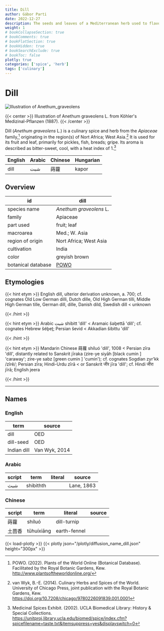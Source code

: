 ```yaml
---
title: Dill
author: Gábor Parti
date: 2022-12-27
description: The seeds and leaves of a Mediterranean herb used to flavour food in European cuisine.
weight: 1
# bookCollapseSection: true
# bookComments: true
# bookFlatSection: true
# bookHidden: true
# bookSearchExclude: true
# bookToc: false
plotly: true
categories: ['spice', 'herb']
tags: ['culinary']
---
```


# Dill

![Illustration of Anethum_graveolens](/images/kohler/dill.png)

{{< center >}}
Illustration of Anethum graveolens L. from Köhler's Medizinal-Pflanzen (1887).
{{< /center >}}

Dill (*Anethum graveolens* L.) is a culinary spice and herb from the *Apiaceae* family,[^powo] originating in the region(s) of Nort Africa; West Asia.[^van_wyk_culinary_2014] It is used for its fruit and leaf, primarily for pickles, fish, breads; gripe. Its aroma is described as bitter-sweet, cool, with a heat index of 1.[^ucla_medicinal_2002]

|English|Arabic|Chinese|Hungarian|
|-------|------|-------|---------|
|  dill |  شبت |   蒔蘿  |  kapor  |

## Overview

|        id        |                        dill                       |
|------------------|---------------------------------------------------|
|   species name   |              *Anethum graveolens* L.              |
|      family      |                      Apiaceae                     |
|     part used    |                    fruit; leaf                    |
|     macroarea    |                   Med.; W. Asia                   |
| region of origin |               Nort Africa; West Asia              |
|    cultivation   |                       India                       |
|       color      |                   greyish brown                   |
|botanical database|[POWO](https://powo.science.kew.org/taxon/837530-1)|

## Etymologies

{{< hint etym >}}
English dill, ulterior derivation unknown, a. 700; cf. cognates Old Low German dilli, Dutch dille, Old High German tilli, Middle High German tille, German dill, dille, Danish dild, Swedish dill < unknown

{{< /hint >}}

{{< hint etym >}}
Arabic شبت shibitt 'dill' < Aramaic šəḇettā 'dill'; cf. cognates Hebrew šéḇeṯ; Persian ševid < Akkadian šibittu 'dill'

{{< /hint >}}

{{< hint etym >}}
Mandarin Chinese 蒔蘿 shíluó 'dill', 1008 < Persian zīra 'dill', distantly related to Sanskrit jīraka (zire-ye siyāh [black cumin ] 'caraway'; zire-ye sabz [green cumin ] 'cumin'); cf. cognates Sogdian zyr'kk /zîrê/; Persian zīra; Hindi-Urdu zīrā < or Sanskrit जीर jīra 'dill'; cf. Hindi जीरा jīrā; English jeera

{{< /hint >}}

***

## Names

### English

|    term   |    source   |
|-----------|-------------|
|    dill   |     OED     |
| dill-seed |     OED     |
|Indian dill|Van Wyk, 2014|

### Arabic

|script|   term  |literal|  source  |
|------|---------|-------|----------|
|  شبث |shibithth|       |Lane, 1863|

### Chinese

|script|   term   |   literal  |source|
|------|----------|------------|------|
|  蒔蘿  |  shíluó  | dill-turnip|      |
|  土茴香 |tǔhuíxiāng|earth-fennel|      |

{{< load-plotly >}}
{{< plotly json="/plotly/diffusion_name_dill.json" height="300px" >}}

[^powo]: POWO. (2022). Plants of the World Online (Botanical Database). Facilitated by the Royal Botanic Gardens, Kew. http://www.plantsoftheworldonline.org/
[^van_wyk_culinary_2014]: van Wyk, B.-E. (2014). Culinary Herbs and Spices of the World. University of Chicago Press, joint publication with the Royal Botanic Gardens, Kew. https://doi.org/10.7208/chicago/9780226091839.001.0001
[^ucla_medicinal_2002]: Medicinal Spices Exhibit. (2002). UCLA Biomedical Library: History & Special Collections. https://unitproj.library.ucla.edu/biomed/spice/index.cfm?spicefilename=taste.txt&itemsuppress=yes&displayswitch=0


